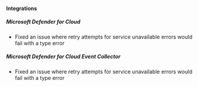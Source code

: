
#### Integrations

##### Microsoft Defender for Cloud

- Fixed an issue where retry attempts for service unavailable errors would fail with a type error

##### Microsoft Defender for Cloud Event Collector

- Fixed an issue where retry attempts for service unavailable errors would fail with a type error
